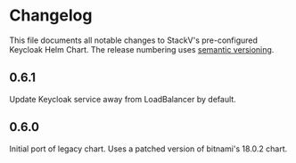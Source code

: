 # Changelog

This file documents all notable changes to StackV's pre-configured Keycloak Helm Chart.
The release numbering uses [semantic versioning](http://semver.org).

## 0.6.1

Update Keycloak service away from LoadBalancer by default.

## 0.6.0

Initial port of legacy chart. Uses a patched version of bitnami's 18.0.2 chart.
